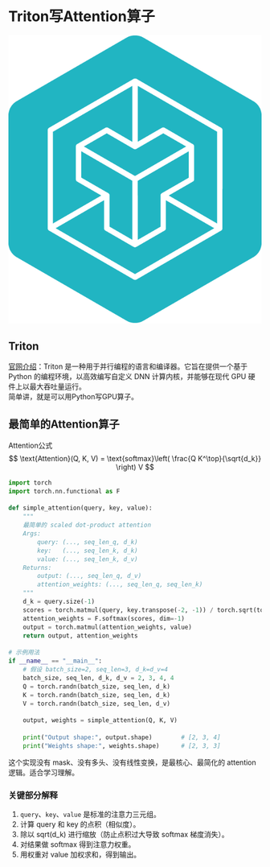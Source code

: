 # Triton写Attention算子

![upload successful](/images/triton-logo.png)  


## Triton
[官网介绍](https://triton.hyper.ai/)：Triton 是一种用于并行编程的语言和编译器。它旨在提供一个基于 Python 的编程环境，以高效编写自定义 DNN 计算内核，并能够在现代 GPU 硬件上以最大吞吐量运行。  
简单讲，就是可以用Python写GPU算子。  
<!-- more -->



## 最简单的Attention算子

Attention公式
$$
\text{Attention}(Q, K, V) = \text{softmax}\left( \frac{Q K^\top}{\sqrt{d_k}} \right) V
$$

```python
import torch
import torch.nn.functional as F

def simple_attention(query, key, value):
    """
    最简单的 scaled dot-product attention
    Args:
        query: (..., seq_len_q, d_k)
        key:   (..., seq_len_k, d_k)
        value: (..., seq_len_k, d_v)
    Returns:
        output: (..., seq_len_q, d_v)
        attention_weights: (..., seq_len_q, seq_len_k)
    """
    d_k = query.size(-1)
    scores = torch.matmul(query, key.transpose(-2, -1)) / torch.sqrt(torch.tensor(d_k, dtype=torch.float32))
    attention_weights = F.softmax(scores, dim=-1)
    output = torch.matmul(attention_weights, value)
    return output, attention_weights

# 示例用法
if __name__ == "__main__":
    # 假设 batch_size=2, seq_len=3, d_k=d_v=4
    batch_size, seq_len, d_k, d_v = 2, 3, 4, 4
    Q = torch.randn(batch_size, seq_len, d_k)
    K = torch.randn(batch_size, seq_len, d_k)
    V = torch.randn(batch_size, seq_len, d_v)

    output, weights = simple_attention(Q, K, V)

    print("Output shape:", output.shape)        # [2, 3, 4]
    print("Weights shape:", weights.shape)      # [2, 3, 3]
```
这个实现没有 mask、没有多头、没有线性变换，是最核心、最简化的 attention 逻辑。适合学习理解。

### 关键部分解释
1. `query`、`key`、`value` 是标准的注意力三元组。
2. 计算 query 和 key 的点积（相似度）。
3. 除以 sqrt(d_k) 进行缩放（防止点积过大导致 softmax 梯度消失）。
4. 对结果做 softmax 得到注意力权重。
5. 用权重对 value 加权求和，得到输出。



